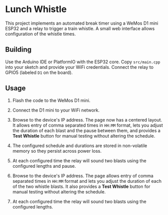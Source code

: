 # Lunch Whistle

This project implements an automated break timer using a WeMos D1 mini ESP32 and a relay to trigger a train whistle. A small web interface allows configuration of the whistle times.

## Building

Use the Arduino IDE or PlatformIO with the ESP32 core. Copy `src/main.cpp` into your sketch and provide your WiFi credentials. Connect the relay to GPIO5 (labeled `D1` on the board).






## Usage
1. Flash the code to the WeMos D1 mini.
2. Connect the D1 mini to your WiFi network.
3. Browse to the device's IP address. The page now has a centered layout. It allows entry of comma separated times in `HH:MM` format, lets you adjust the duration of each blast and the pause between them, and provides a **Test Whistle** button for manual testing without altering the schedule.
4. The configured schedule and durations are stored in non-volatile memory so they persist across power loss.
5. At each configured time the relay will sound two blasts using the configured lengths and pause.

3. Browse to the device's IP address. The page allows entry of comma separated times in `HH:MM` format and lets you adjust the duration of each of the two whistle blasts. It also provides a **Test Whistle** button for manual testing without altering the schedule.
4. At each configured time the relay will sound two blasts using the configured lengths.


